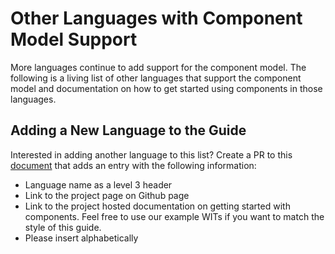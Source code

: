 # Other Languages with Component Model Support

More languages continue to add support for the component model. The following is a living list of other languages that support the component model and documentation on how to get started using components in those languages.

[comment]: # (Add first language here)

## Adding a New Language to the Guide

Interested in adding another language to this list? Create a PR to this [document](https://github.com/bytecodealliance/component-docs/blob/main/component-model/src/language-support/other-languages.md) that adds an entry with the following information:

- Language name as a level 3 header
- Link to the project page on Github page
- Link to the project hosted documentation on getting started with components. Feel free to use our example WITs if you want to match the style of this guide.
- Please insert alphabetically